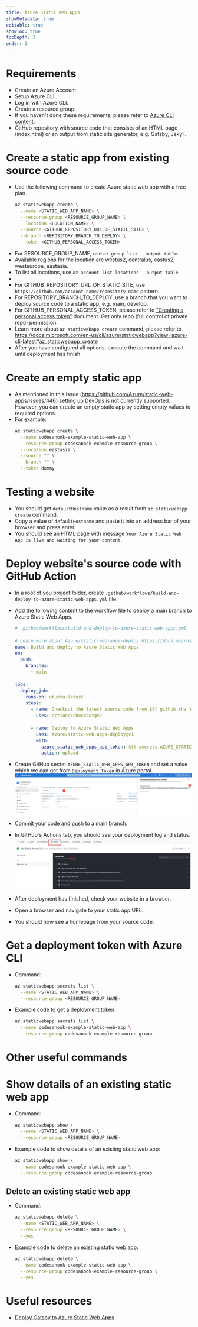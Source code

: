 ```yaml
---
title: Azure Static Web Apps
showMetadata: true
editable: true
showToc: true
tocDepth: 3
order: 1
---
```


# Requirements
- Create an Azure Account.
- Setup Azure CLI.
- Log in with Azure CLI.
- Create a resource group.
- If you haven't done these requirements, please refer to [Azure CLI content](/cloud-hosting/azure/azure-cli).
- GitHub repository with source code that consists of an HTML page (index.html) or an output from static site generator, e.g. Gatsby, Jekyll.

# Create a static app from existing source code
- Use the following command to create Azure static web app with a free plan.
  ```sh
  az staticwebapp create \
    --name <STATIC_WEB_APP_NAME> \
    --resource-group <RESOURCE_GROUP_NAME> \
    --location <LOCATION_NAME> \
    --source <GITHUB_REPOSITORY_URL_OF_STATIC_SITE> \
    --branch <REPOSITORY_BRANCH_TO_DEPLOY> \
    --token <GITHUB_PERSONAL_ACCESS_TOKEN>
  ```
- For RESOURCE_GROUP_NAME, use `az group list --output table`.
- Available regions for the location are westus2, centralus, eastus2, westeurope, eastasia.
- To list all locations, use `az account list-locations --output table`.
-
- For GITHUB_REPOSITORY_URL_OF_STATIC_SITE, use `https://github.com/account-name/repository-name` pattern.
- For REPOSITORY_BRANCH_TO_DEPLOY, use a branch that you want to deploy source code to a static app, e.g. main, develop.
- For GITHUB_PERSONAL_ACCESS_TOKEN, please refer to
  ["Creating a personal access token"](https://docs.github.com/en/github/authenticating-to-github/keeping-your-account-and-data-secure/creating-a-personal-access-token) document.
  Get only repo (full control of private repo) permission.
- Learn more about `az staticwebapp create` command, please refer to
  https://docs.microsoft.com/en-us/cli/azure/staticwebapp?view=azure-cli-latest#az_staticwebapp_create
- After you have configured all options, execute the command and wait until deployment has finish.

# Create an empty static app
- As mentioned in this issue (https://github.com/Azure/static-web-apps/issues/446) setting up DevOps is not currently supported.
  However, you can create an empty static app by setting empty values to required options.
- For example:
  ```sh
  az staticwebapp create \
    --name codesanook-example-static-web-app \
    --resource-group codesanook-example-resource-group \
    --location eastasia \
    --source "" \
    --branch "" \
    --token dummy
  ```

# Testing a website
- You should get `defaultHostname` value as a result from `az staticwebapp create` command.
- Copy a value of `defaultHostname` and paste it into an address bar of your browser and press enter.
- You should see an HTML page with message `Your Azure Static Web App is live and waiting for your content`.

# Deploy website's source code with GitHub Action
- In a root of you project folder, create `.github/workflows/build-and-deploy-to-azure-static-web-apps.yml` file.
- Add the following content to the workflow file to deploy a main branch to Azure Static Web Apps.

  ```yaml
  # .github/workflows/build-and-deploy-to-azure-static-web-apps.yml

  # Learn more about Azure/static-web-apps-deploy https://docs.microsoft.com/en-us/azure/static-web-apps/github-actions-workflow
  name: Build and deploy to Azure Static Web Apps
  on:
    push:
      branches:
        - main

  jobs:
    deploy_job:
      runs-on: ubuntu-latest
      steps:
        - name: Checkout the latest source code from ${{ github.sha }} commit
          uses: actions/checkout@v2

        - name: Deploy to Azure Static Web Apps
          uses: Azure/static-web-apps-deploy@v1
          with:
            azure_static_web_apps_api_token: ${{ secrets.AZURE_STATIC_WEB_APPS_API_TOKEN }}
            action: upload

  ```
- Create GitHub secret `AZURE_STATIC_WEB_APPS_API_TOKEN` and set a value which we can get from `Deployment Token` in Azure portal.
  ![](images/get-azure-static-web-apps-deployment-token.png)
- Commit your code and push to a main branch.
- In GitHub's Actions tab, you should see your deployment log and status.
  ![](images/azure-static-web-app-actions-log.png)
- After deployment has finished, check your website in a browser.
- Open a browser and navigate to your static app URL.
- You should now see a homepage from your source code.

# Get a deployment token with Azure CLI
- Command:
  ```sh
  az staticwebapp secrets list \
    --name <STATIC_WEB_APP_NAME> \
    --resource-group <RESOURCE_GROUP_NAME>
  ```
- Example code to get a deployment token:
  ```sh
  az staticwebapp secrets list \
    --name codesanook-example-static-web-app \
    --resource-group codesanook-example-resource-group
  ```

# Other useful commands

# Show details of an existing static web app
- Command:
  ```sh
  az staticwebapp show \
    --name <STATIC_WEB_APP_NAME> \
    --resource-group <RESOURCE_GROUP_NAME>
  ```
- Example code to show details of an existing static web app:
  ```sh
  az staticwebapp show \
    --name codesanook-example-static-web-app \
    --resource-group codesanook-example-resource-group
  ```

## Delete an existing static web app
- Command:
  ```sh
  az staticwebapp delete \
    --name <STATIC_WEB_APP_NAME> \
    --resource-group <RESOURCE_GROUP_NAME> \
    --yes
  ```
- Example code to delete an existing static web app:
  ```sh
  az staticwebapp delete \
    --name codesanook-example-static-web-app \
    --resource-group codesanook-example-resource-group \
    --yes
  ```

# Useful resources
- [Deploy Gatsby to Azure Static Web Apps](/programming-cookbook/github-actions/deploy-gatsby-to-azure-static-web-apps)
